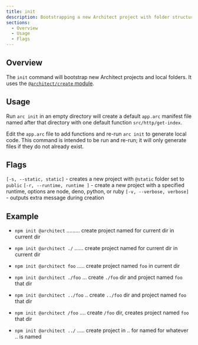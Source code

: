 ```yaml
---
title: init
description: Bootstrapping a new Architect project with folder structures and an app.arc file
sections:
  - Overview
  - Usage
  - Flags
---
```


## Overview

The `init` command will bootstrap new Architect projects and local folders. It uses the [`@architect/create` module](https://github.com/architect/create).

## Usage

Run `arc init` in an empty directory will create a default `app.arc` manifest file named after that directory with one default function `src/http/get-index`. 

Edit the `app.arc` file to add functions and re-run `arc init` to generate local code. This command is intended to be run and re-run; it will only generate files if they do not already exist.

## Flags

`[-s, --static, static]` - creates a new project with `@static` folder set to `public`
`[-r, --runtime, runtime ]` - create a new project with a specified runtime, options are node, deno, python, or ruby
`[-v, --verbose, verbose]` - outputs extra message during creation

## Example

- `npm init @architect` ......... create project named for current dir in current dir

- `npm init @architect ./` ...... create project named for current dir in current dir

- `npm init @architect foo` ..... create project named `foo` in current dir

- `npm init @architect ./foo` ... create `./foo` dir and project named `foo` that dir

- `npm init @architect ../foo` .. create `../foo` dir and project named `foo` that dir

- `npm init @architect /foo` .... create `/foo` dir, creates project named `foo` that dir

- `npm init @architect ../` ..... create project in .. for named for whatever .. is named